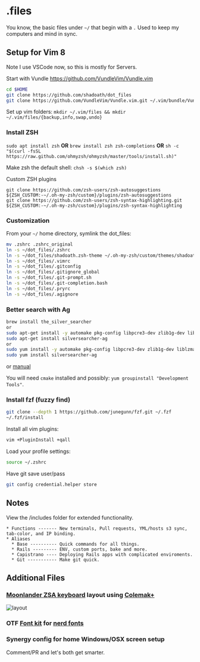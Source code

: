 # .files

You know, the basic files under `~/` that begin with a `.`
Used to keep my computers and mind in sync.

## Setup for Vim 8

Note I use VSCode now, so this is mostly for Servers.

Start with Vundle https://github.com/VundleVim/Vundle.vim

```bash
cd $HOME
git clone https://github.com/shadoath/dot_files
git clone https://github.com/VundleVim/Vundle.vim.git ~/.vim/bundle/Vundle.vim
```

Set up vim folders:
`mkdir ~/.vim/files && mkdir ~/.vim/files/{backup,info,swap,undo}`

### Install ZSH

`sudo apt install zsh` **OR** `brew install zsh zsh-completions` **OR** `sh -c "$(curl -fsSL https://raw.github.com/ohmyzsh/ohmyzsh/master/tools/install.sh)"`

Make zsh the default shell:
`chsh -s $(which zsh)`

Custom ZSH plugins

```
git clone https://github.com/zsh-users/zsh-autosuggestions ${ZSH_CUSTOM:-~/.oh-my-zsh/custom}/plugins/zsh-autosuggestions
git clone https://github.com/zsh-users/zsh-syntax-highlighting.git ${ZSH_CUSTOM:-~/.oh-my-zsh/custom}/plugins/zsh-syntax-highlighting
```

### Customization

From your `~/` home directory, symlink the dot_files:

```bash
mv .zshrc .zshrc_original
ln -s ~/dot_files/.zshrc
ln -s ~/dot_files/shadoath.zsh-theme ~/.oh-my-zsh/custom/themes/shadoath.zsh-theme
ln -s ~/dot_files/.vimrc
ln -s ~/dot_files/.gitconfig
ln -s ~/dot_files/.gitignore_global
ln -s ~/dot_files/.git-prompt.sh
ln -s ~/dot_files/.git-completion.bash
ln -s ~/dot_files/.pryrc
ln -s ~/dot_files/.agignore
```

### Better search with Ag

```bash
brew install the_silver_searcher
or
sudo apt-get install -y automake pkg-config libpcre3-dev zlib1g-dev liblzma-dev
sudo apt-get install silversearcher-ag
or
sudo yum install -y automake pkg-config libpcre3-dev zlib1g-dev liblzma-dev
sudo yum install silversearcher-ag
```

or
[manual](https://gist.github.com/rkaneko/988c3964a3177eb69b75)

You will need `cmake` installed and possibly: `yum groupinstall "Development Tools"`.

### Install fzf (fuzzy find)

```bash
git clone --depth 1 https://github.com/junegunn/fzf.git ~/.fzf
~/.fzf/install
```

Install all vim plugins:

```bash
vim +PluginInstall +qall
```

Load your profile settings:

```bash
source ~/.zshrc
```

Have git save user/pass

```bash
git config credential.helper store
```

## Notes

View the /includes folder for extended functionality.

```
* Functions ------- New terminals, Pull requests, YML/hosts s3 sync, tab-color, and IP binding.
* Aliases
  * Base ---------- Quick commands for all things.
  * Rails --------- ENV, custom ports, bake and more.
  * Capistrano ---- Deploying Rails apps with complicated enviroments.
  * Git ----------- Make git quick.
```

## Additional Files

### [Moonlander ZSA keyboard](https://configure.zsa.io/moonlander/layouts/EnmMA/latest/0) layout using [Colemak+](https://colemak.com/Learn)

![layout](https://github.com/shadoath/dot_files/blob/master/images/moonlander-layer-1.png?raw=true)

### OTF [Font kit](https://github.com/shadoath/dot_files/blob/master/include/Droid%20Sans%20Mono%20for%20Powerline%20Nerd%20Font%20Complete.otf) for [nerd fonts](https://github.com/ryanoasis/nerd-fonts)

### Synergy config for home Windows/OSX screen setup

Comment/PR and let's both get smarter.
